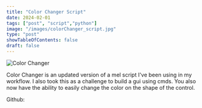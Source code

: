 ```yaml
---
title: "Color Changer Script"
date: 2024-02-01
tags: ["post", "script","python"]
image: "/images/colorChanger_script.jpg"
type: "post"
showTableOfContents: false
draft: false
---
```


![Color Changer](/images/colorChanger_script.jpg)


Color Changer is an updated version of a mel script I've been using in my workflow. I also took this as a challenge to build a gui using cmds. You also now have the ability to easily change the color on the shape of the control.

Github: 

